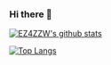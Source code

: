 ### Hi there 👋

<!--
**EZ4ZZW/ez4zzw** is a ✨ _special_ ✨ repository because its `README.md` (this file) appears on your GitHub profile.

Here are some ideas to get you started:

- 🔭 I’m currently working on ...
- 🌱 I’m currently learning ...
- 👯 I’m looking to collaborate on ...
- 🤔 I’m looking for help with ...
- 💬 Ask me about ...
- 📫 How to reach me: ...
- 😄 Pronouns: ...
- ⚡ Fun fact: ...
-->
[![EZ4ZZW's github stats](https://github-readme-stats.vercel.app/api?username=ez4zzw&show_icons=true)](https://github.com/ez4zzw)

[![Top Langs](https://github-readme-stats.vercel.app/api/top-langs/?username=ez4zzw&hide=html,css&layout=compact)](https://github.com/ez4zzw)
